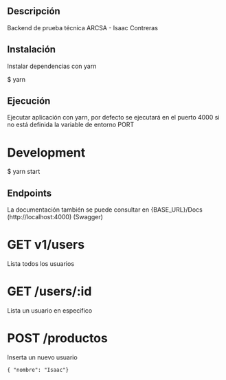 ## Descripción

Backend de prueba técnica ARCSA - Isaac Contreras

## Instalación

Instalar dependencias con yarn

\$ yarn

## Ejecución

Ejecutar aplicación con yarn, por defecto se ejecutará en el puerto 4000 si no está definida la variable de entorno PORT

# Development

\$ yarn start

## Endpoints

La documentación también se puede consultar en {BASE_URL}/Docs (http://localhost:4000) (Swagger)

# GET v1/users

Lista todos los usuarios

# GET /users/:id

Lista un usuario en especifico

# POST /productos

Inserta un nuevo usuario

`{ "nombre": "Isaac"}`

